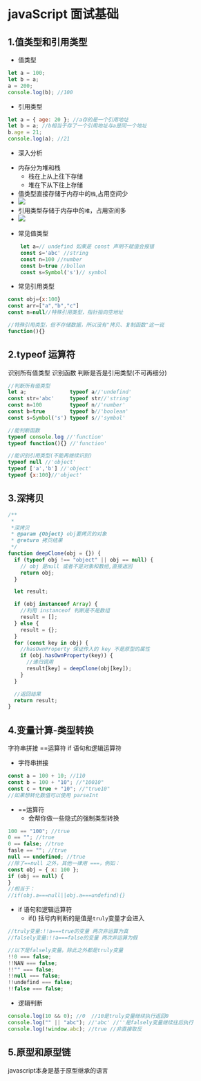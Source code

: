 # javaScript 面试基础

## 1.值类型和引用类型

- 值类型

```javascript
let a = 100;
let b = a;
a = 200;
console.log(b); //100
```

- 引用类型

```javascript
let a = { age: 20 }; //a存的是一个引用地址
let b = a; //b相当于存了一个引用地址与a是同一个地址
b.age = 21;
console.log(a); //21
```

- 深入分析

* 内存分为堆和栈
  - 栈在上从上往下存储
  - 堆在下从下往上存储
* 值类型直接存储于内存中的`栈`,占用空间少
* ![](F:\projects\practice\js-demo\值类型存储.png)
* 引用类型存储于内存中的`堆`，占用空间多
* ![](F:\projects\practice\js-demo\堆类型存储.png)

- 常见值类型

```javascript
    let a=// undefind 如果是 const 声明不赋值会报错
    const s='abc' //string
    const n=100 //number
    const b=true //bollen
    const s=Symbol('s')// symbol
```

- 常见引用类型

```javascript
const obj={x:100}
const arr=["a","b","c"]
const n=null//特殊引用类型，指针指向空地址

//特殊引用类型，但不存储数据，所以没有"拷贝、复制函数"这一说
function(){}
```

## 2.typeof 运算符

识别所有值类型
识别函数
判断是否是引用类型(不可再细分)

```javascript
//判断所有值类型
let a;              typeof a//'undefind'
const str='abc'     typeof str//'string'
const n=100         typeof n//'number'
const b=true        typeof b//'boolean'
const s=Symbol('s') typeof s//'symbol'

//能判断函数
typeof console.log //'function'
typeof function(){} //'function'

//能识别引用类型(不能再继续识别)
typeof null //'object'
typeof ['a','b'] //'object'
typeof {x:100}//'object'
```

## 3.深拷贝

```javascript
/**
 *
 *深拷贝
 * @param {Object} obj要拷贝的对象
 * @return 拷贝结果
 */
function deepClone(obj = {}) {
  if (typeof obj !== "object" || obj == null) {
    // obj 是null 或者不是对象和数组,直接返回
    return obj;
  }

  let result;

  if (obj instanceof Array) {
    //利用 instanceof 判断是不是数组
    result = [];
  } else {
    result = {};
  }
  for (const key in obj) {
    //hasOwnProperty 保证传入的 key 不是原型的属性
    if (obj.hasOwnProperty(key)) {
      //递归调用
      result[key] = deepClone(obj[key]);
    }
  }

  //返回结果
  return result;
}
```

## 4.变量计算-类型转换

字符串拼接
==运算符
if 语句和逻辑运算符

- 字符串拼接

```javascript
const a = 100 + 10; //110
const b = 100 + "10"; //"10010"
const c = true + "10"; //"true10"
//如果想转化数值可以使用 parseInt
```

- ==运算符
  * 会帮你做一些隐式的强制类型转换

```javascript
100 == "100"; //true
0 == ""; //true
0 == false; //true
fasle == ""; //true
null == undefined; //true
//除了==null 之外，其他一律用 ===，例如：
const obj = { x: 100 };
if (obj == null) {
}
//相当于：
//if(obj.a===null||obj.a===undefind){}
```

- if 语句和逻辑运算符
  - if() 括号内判断的是值是`truly`变量才会进入

```javascript
//truly变量:!!a===true的变量 两次非运算为真
//falsely变量:!!a===false的变量 两次非运算为假

//以下是falsely变量。除此之外都是truly变量
!!0 === false;
!!NAN === false;
!!"" === false;
!!null === false;
!!undefind === false;
!!false === false;
```

- 逻辑判断

```javascript
console.log(10 && 0); //0  //10是truly变量继续执行返回0
console.log("" || "abc"); //'abc' //''是falsely变量继续往后执行
console.log(!window.abc); //true //非直接取反
```
## 5.原型和原型链
javascript本身是基于原型继承的语言
